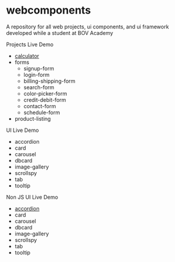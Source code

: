 # webcomponents
A repository for all web projects, ui components, and ui framework developed while a student at BOV Academy

Projects Live Demo

- [calculator](https://bruceleeo.github.io/webcomponents/projects/calculator/calculator.html "An Android-Inspired Calculator")
- forms
  - signup-form
  - login-form
  - billing-shipping-form
  - search-form
  - color-picker-form
  - credit-debit-form
  - contact-form
  - schedule-form
- product-listing

UI Live Demo
  - accordion
  - card
  - carousel
  - dbcard
  - image-gallery
  - scrollspy
  - tab
  - tooltip
  
Non JS UI Live Demo

  - [accordion](https://bruceleeo.github.io/webcomponents/ui/nonjs-ui/accordion/accordion-nonjs-ui.html "NonJS Accordion UI Component")
  - card
  - carousel
  - dbcard
  - image-gallery
  - scrollspy
  - tab
  - tooltip
